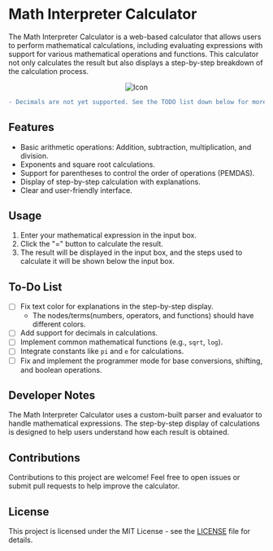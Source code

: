 # Math Interpreter Calculator

The Math Interpreter Calculator is a web-based calculator that allows users to perform mathematical calculations, including evaluating expressions with support for various mathematical operations and functions. This calculator not only calculates the result but also displays a step-by-step breakdown of the calculation process.

<center><img alt="Icon" src="./icon.ico"/></center>

```diff
- Decimals are not yet supported. See the TODO list down below for more info.
```
## Features

- Basic arithmetic operations: Addition, subtraction, multiplication, and division.
- Exponents and square root calculations.
- Support for parentheses to control the order of operations (PEMDAS).
- Display of step-by-step calculation with explanations.
- Clear and user-friendly interface.

## Usage

1. Enter your mathematical expression in the input box.
2. Click the "=" button to calculate the result.
3. The result will be displayed in the input box, and the steps used to calculate it will be shown below the input box.

## To-Do List

- [ ] Fix text color for explanations in the step-by-step display.
	- The nodes/terms(numbers, operators, and functions) should have different colors.
- [ ] Add support for decimals in calculations.
- [ ] Implement common mathematical functions (e.g., `sqrt`, `log`).
- [ ] Integrate constants like `pi` and `e` for calculations.
- [ ] Fix and implement the programmer mode for base conversions, shifting, and boolean operations.

## Developer Notes

The Math Interpreter Calculator uses a custom-built parser and evaluator to handle mathematical expressions. The step-by-step display of calculations is designed to help users understand how each result is obtained.

## Contributions

Contributions to this project are welcome! Feel free to open issues or submit pull requests to help improve the calculator.

## License

This project is licensed under the MIT License - see the [LICENSE](./LICENSE) file for details.
